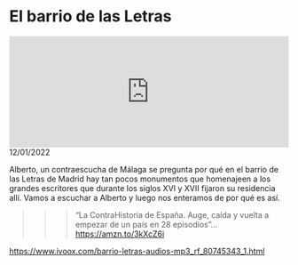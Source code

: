 # El barrio de las Letras
<iframe id='audio_88903085' frameborder='0' allowfullscreen='' scrolling='no' height='200' style='width:100%;' src='https://www.ivoox.com/player_ej_80745343_6_1.html' loading='lazy'></iframe>12/01/2022

Alberto, un contraescucha de Málaga se pregunta por qué en el barrio de las Letras de Madrid hay tan pocos monumentos que homenajeen a los grandes escritores que durante los siglos XVI y XVII fijaron su residencia allí. Vamos a escuchar a Alberto y luego nos enteramos de por qué es así. 

 >>> “La ContraHistoria de España. Auge, caída y vuelta a empezar de un país en 28 episodios”… https://amzn.to/3kXcZ6i 

 

https://www.ivoox.com/barrio-letras-audios-mp3_rf_80745343_1.html
